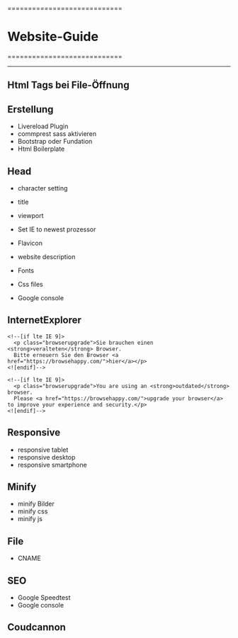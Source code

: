============================
# Website-Guide
============================

----------------------------
Html Tags bei File-Öffnung
----------------------------


  Erstellung
----------------------------
 - Livereload Plugin
 - commprest sass aktivieren
 - Bootstrap oder Fundation
 - Html Boilerplate


  Head
----------------------------
  - character setting
      <meta charset="utf-8">
  - title
      <title></title>
  - viewport
      <meta content="width=device-width, initial-scale=1.0" name="viewport">
  - Set IE to newest prozessor
      <meta http-equiv="X-UA-Compatible" content="IE=Edge,chrome=1">

  - Flavicon
      <link rel="apple-touch-icon-precomposed" sizes="310x310" href="img/favicon-310.png">
      <link rel="apple-touch-icon-precomposed" sizes="150x150" href="img/favicon-150.png">
      <link rel="apple-touch-icon-precomposed" sizes="96x96" href="img/favicon-96.png">
      <link rel="apple-touch-icon-precomposed" sizes="72x72" href="img/favicon-72.png">
      <link rel="apple-touch-icon-precomposed" sizes="32x32" href="img/favicon-32.png">
      <link rel="shortcut icon" href="img/favicon.ico">
  - website description
      <meta content="" name="description"> 
  - Fonts
  - Css files
  - Google console
  
  InternetExplorer
----------------------------
    <!--[if lte IE 9]>
      <p class="browserupgrade">Sie brauchen einen <strong>veralteten</strong> Browser. 
      Bitte erneuern Sie den Browser <a   href="https://browsehappy.com/">hier</a></p>
    <![endif]-->

    <!--[if lte IE 9]>
      <p class="browserupgrade">You are using an <strong>outdated</strong> browser. 
      Please <a href="https://browsehappy.com/">upgrade your browser</a> to improve your experience and security.</p>
    <![endif]-->


  Responsive
 -------------------------
  - responsive tablet
  - responsive desktop
  - responsive smartphone

  Minify
 -------------------------
  - minify Bilder
  - minify css
  - minify js
  
  File
 -----------------------
  - CNAME

  SEO
 -----------------------
  - Google Speedtest
  - Google console

  Coudcannon
 ----------------------
